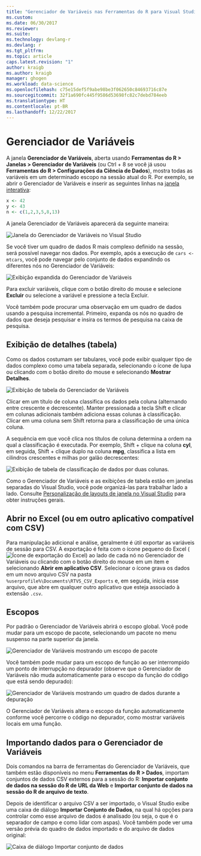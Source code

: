 ```yaml
---
title: "Gerenciador de Variáveis nas Ferramentas do R para Visual Studio | Microsoft Docs"
ms.custom: 
ms.date: 06/30/2017
ms.reviewer: 
ms.suite: 
ms.technology: devlang-r
ms.devlang: r
ms.tgt_pltfrm: 
ms.topic: article
caps.latest.revision: "1"
author: kraigb
ms.author: kraigb
manager: ghogen
ms.workload: data-science
ms.openlocfilehash: c75e15def5f9abe98be3f062650c84693716c87e
ms.sourcegitcommit: 32f1a690fc445f9586d53698fc82c7debd784eeb
ms.translationtype: HT
ms.contentlocale: pt-BR
ms.lasthandoff: 12/22/2017
---
```

# <a name="variable-explorer"></a>Gerenciador de Variáveis

A janela **Gerenciador de Variáveis**, aberta usando **Ferramentas do R > Janelas > Gerenciador de Variáveis** (ou Ctrl + 8 se você já usou **Ferramentas do R > Configurações da Ciência de Dados**), mostra todas as variáveis em um determinado escopo na sessão atual do R. Por exemplo, se abrir o Gerenciador de Variáveis e inserir as seguintes linhas na [janela interativa](interactive-repl.md):

```R
x <- 42
y <- 43
n <- c(1,2,3,5,8,13)
```

A janela Gerenciador de Variáveis aparecerá da seguinte maneira:

![Janela do Gerenciador de Variáveis no Visual Studio](media/variable-explorer-window.png)

Se você tiver um quadro de dados R mais complexo definido na sessão, será possível navegar nos dados. Por exemplo, após a execução de `cars <- mtcars`, você pode navegar pelo conjunto de dados expandindo os diferentes nós no Gerenciador de Variáveis:

![Exibição expandida do Gerenciador de Variáveis](media/variable-explorer-expanded-results.png)

Para excluir variáveis, clique com o botão direito do mouse e selecione **Excluir** ou selecione a variável e pressione a tecla Excluir.

Você também pode procurar uma observação em um quadro de dados usando a pesquisa incremental. Primeiro, expanda os nós no quadro de dados que deseja pesquisar e insira os termos de pesquisa na caixa de pesquisa.

## <a name="details-table-view"></a>Exibição de detalhes (tabela)

Como os dados costumam ser tabulares, você pode exibir qualquer tipo de dados complexo como uma tabela separada, selecionando o ícone de lupa ou clicando com o botão direito do mouse e selecionando **Mostrar Detalhes**.

![Exibição de tabela do Gerenciador de Variáveis](media/variable-explorer-table-view.png)

Clicar em um título de coluna classifica os dados pela coluna (alternando entre crescente e decrescente). Manter pressionada a tecla Shift e clicar em colunas adicionais também adiciona essas colunas à classificação. Clicar em uma coluna sem Shift retorna para a classificação de uma única coluna.

A sequência em que você clica nos títulos de coluna determina a ordem na qual a classificação é executada. Por exemplo, Shift + clique na coluna **cyl**, em seguida, Shift + clique duplo na coluna **mpg**, classifica a lista em cilindros crescentes e milhas por galão decrescentes:

![Exibição de tabela de classificação de dados por duas colunas.](media/variable-explorer-table-view-sorting.png)

Como o Gerenciador de Variáveis e as exibições de tabela estão em janelas separadas do Visual Studio, você pode organizá-las para trabalhar lado a lado. Consulte [Personalização de layouts de janela no Visual Studio](../ide/customizing-window-layouts-in-visual-studio.md) para obter instruções gerais.

## <a name="open-in-excel-or-other-csv-capable-application"></a>Abrir no Excel (ou em outro aplicativo compatível com CSV)

Para manipulação adicional e análise, geralmente é útil exportar as variáveis de sessão para CSV. A exportação é feita com o ícone pequeno do Excel (![Ícone de exportação do Excel](media/variable-explorer-excel-icon.png)) ao lado de cada nó no Gerenciador de Variáveis ou clicando com o botão direito do mouse em um item e selecionando **Abrir em aplicativo CSV**. Selecionar o ícone grava os dados em um novo arquivo CSV na pasta `%userprofile%\Documents\RTVS_CSV_Exports` e, em seguida, inicia esse arquivo, que abre em qualquer outro aplicativo que esteja associado à extensão `.csv`.

## <a name="scopes"></a>Escopos

Por padrão o Gerenciador de Variáveis abrirá o escopo global. Você pode mudar para um escopo de pacote, selecionando um pacote no menu suspenso na parte superior da janela.

![Gerenciador de Variáveis mostrando um escopo de pacote](media/variable-explorer-package-scopes.png)

Você também pode mudar para um escopo de função ao ser interrompido um ponto de interrupção no depurador (observe que o Gerenciador de Variáveis não muda automaticamente para o escopo da função do código que está sendo depurado):

![Gerenciador de Variáveis mostrando um quadro de dados durante a depuração](media/variable-explorer-as-locals-window.png)

O Gerenciador de Variáveis altera o escopo da função automaticamente conforme você percorre o código no depurador, como mostrar variáveis locais em uma função.

## <a name="importing-data-into-variable-explorer"></a>Importando dados para o Gerenciador de Variáveis

Dois comandos na barra de ferramentas do Gerenciador de Variáveis, que também estão disponíveis no menu **Ferramentas do R > Dados**, importam conjuntos de dados CSV externos para a sessão do R: **Importar conjunto de dados na sessão do R de URL da Web** e **Importar conjunto de dados na sessão do R de arquivo de texto**. 

Depois de identificar o arquivo CSV a ser importado, o Visual Studio exibe uma caixa de diálogo **Importar Conjunto de Dados**, na qual há opções para controlar como esse arquivo de dados é analisado (ou seja, o que é o separador de campo e como lidar com aspas). Você também pode ver uma versão prévia do quadro de dados importado e do arquivo de dados original:

![Caixa de diálogo Importar conjunto de dados](media/variable-explorer-import-dataset-dialog.png)
